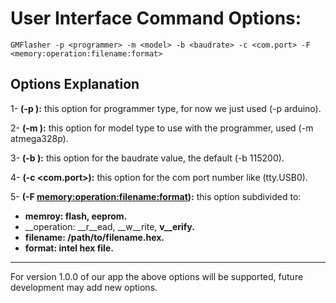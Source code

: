 # User Interface Command Options:

```
GMFlasher -p <programmer> -m <model> -b <baudrate> -c <com.port> -F <memory:operation:filename:format>
```

## Options Explanation

1- __(-p <programmer>):__ this option for programmer type, for now we just used (-p arduino).

2- __(-m <model>):__ this option for model type to use with the programmer, used (-m atmega328p).

3- __(-b <baudrate>):__ this option for the baudrate value, the default (-b 115200).

4- __(-c <com.port>):__ this option for the com port number like (tty.USB0).

5- __(-F <memory:operation:filename:format>):__ this option subdivided to:

   - __memroy: flash, eeprom.__
   - __operation: __r__ead, __w__rite, __v__erify.__
   - __filename: /path/to/filename.hex.__
   - __format: intel hex file.__
---

For version 1.0.0 of our app the above options will be supported, future development may add new options.
